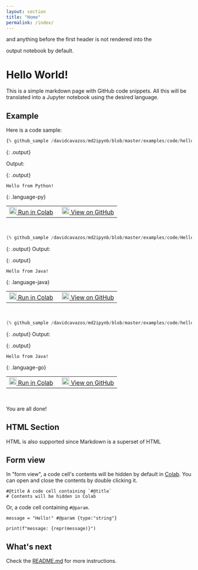 ```yaml
---
layout: section
title: "Home"
permalink: /index/
---
```

<!--
Licensed under the Apache License, Version 2.0 (the "License");
you may not use this file except in compliance with the License.
You may obtain a copy of the License at

http://www.apache.org/licenses/LICENSE-2.0

Unless required by applicable law or agreed to in writing, software
distributed under the License is distributed on an "AS IS" BASIS,
WITHOUT WARRANTIES OR CONDITIONS OF ANY KIND, either express or implied.
See the License for the specific language governing permissions and
limitations under the License.
-->

<!-- Comments --> and anything before the first header is not rendered into the
output notebook by default.

# Hello World!

This is a simple markdown page with GitHub code snippets.
All this will be translated into a Jupyter notebook using the desired language.

## Example

Here is a code sample:

<!-- This is equivalent to either the {: .py} or {: .language-py} classes -->
```py
{% github_sample /davidcavazos/md2ipynb/blob/master/examples/code/hello-world.py tag:hello_world %}
```

{: .output}
<!-- The `output` class will be ignored in the notebook -->
Output:

{: .output}
```
Hello from Python!
```

{: .language-py}
<table>
  <td>
    <a target="_blank" class="button"
        href="https://colab.research.google.com/github//davidcavazos/md2ipynb/blob/master/examples/notebooks/example.ipynb">
      <img src="https://www.tensorflow.org/images/colab_logo_32px.png" width="20px" height="20px" />
      Run in Colab
    </a>
  </td>
  <td style="padding-left:1em">
    <a target="_blank" class="button"
        href="https://github.com//davidcavazos/md2ipynb/blob/master/examples/code/hello-world.py">
      <img src="https://www.tensorflow.org/images/GitHub-Mark-32px.png" width="20px" height="20px" />
      View on GitHub
    </a>
  </td>
</table>
<br>

```java
{% github_sample /davidcavazos/md2ipynb/blob/master/examples/code/HelloWorld.java tag:hello_world %}
```

{: .output}
Output:

{: .output}
```
Hello from Java!
```

{: .language-java}
<table>
  <td>
    <a target="_blank" class="button"
        href="https://colab.research.google.com/github//davidcavazos/md2ipynb/blob/master/examples/notebooks/example.ipynb">
      <img src="https://www.tensorflow.org/images/colab_logo_32px.png" width="20px" height="20px" />
      Run in Colab
    </a>
  </td>
  <td style="padding-left:1em">
    <a target="_blank" class="button"
        href="https://github.com//davidcavazos/md2ipynb/blob/master/examples/code/HelloWorld.java">
      <img src="https://www.tensorflow.org/images/GitHub-Mark-32px.png" width="20px" height="20px" />
      View on GitHub
    </a>
  </td>
</table>
<br>

```go
{% github_sample /davidcavazos/md2ipynb/blob/master/examples/code/hello-world.go tag:hello_world %}
```

{: .output}
Output:

{: .output}
```
Hello from Java!
```

{: .language-go}
<table>
  <td>
    <a target="_blank" class="button"
        href="https://colab.research.google.com/github/davidcavazos/md2ipynb/blob/master/examples/notebooks/example.ipynb">
      <img src="https://www.tensorflow.org/images/colab_logo_32px.png" width="20px" height="20px" />
      Run in Colab
    </a>
  </td>
  <td style="padding-left:1em">
    <a target="_blank" class="button"
        href="https://github.com/davidcavazos/md2ipynb/blob/master/examples/code/hello-world.go">
      <img src="https://www.tensorflow.org/images/GitHub-Mark-32px.png" width="20px" height="20px" />
      View on GitHub
    </a>
  </td>
</table>
<br>

You are all done!

<h2>HTML Section</h2>

<p>HTML is also supported since Markdown is a superset of HTML</p>

## Form view

In "form view", a code cell's contents will be hidden by default in
[Colab](https://colab.research.google.com).
You can open and close the contents by double clicking it.

```
#@title A code cell containing `#@title`
# Contents will be hidden in Colab
```

Or, a code cell containing `#@param`.

```
message = "Hello!" #@param {type:"string"}

print(f"message: {repr(message)}")
```

## What's next

Check the [README.md](https://github.com/davidcavazos/md2ipynb/blob/master/README.md) for more instructions.
